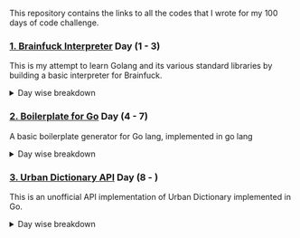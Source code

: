 This repository contains the links to all the codes that I wrote for my 100 days of code challenge. 

### [1. Brainfuck Interpreter](https://github.com/itsdennian/Brainfuck-Interpreter) Day (1 - 3)
This is my attempt to learn Golang and its various standard libraries by building a basic interpreter for Brainfuck.

<details>
<summary>Day wise breakdown</summary>

<b>Day 1</b>
<ul>
<li>Setup the project and figured out the logic</li>
<li>Figured out the best way to take input for my program is to use the "bufio" package of Go lang</li>
</ul>

<b>Day 2</b>
<ul>
<li>Implemented function to eliminate unwanted characters and spaces</li>
<li>Started off with the output generation function</li>
</ul>

<b>Day 3</b>
<ul>
<li>Completed with the interpreter</li>
</ul>
</details>

### [2. Boilerplate for Go](https://github.com/itsdennian/boilerplate-for-go) Day (4 - 7)
A basic boilerplate generator for Go lang, implemented in go lang

<details>
<summary>Day wise breakdown</summary>

<b>Day 4</b>
<ul>
<li>Did the command line interface and a lot more learning about how strings operate in Go</li>
</ul>

<b>Day 5</b>
<ul>
<li>Not much of progress today. Learning how Go interacts with Terminal commands. Still figuring out how to execute a pipe function in Go.</li>
</ul>

<b>Day 6</b>
<ul>
<li>Learnt how to make Go interact with Bash effectively.</li>
<li>Explored Go's implementation of Strings and 'characters'</li>
<li>Realised all the languages I have worked with so far were infatuation based. True love just happened!</li>
</ul>

<b>Day 7</b>
<ul>
<li>Learnt to implement a basic server using Golang</li>
</ul>

</details>

### [3. Urban Dictionary API](https://github.com/itsdennian/Urban-Dictionary-API) Day (8 - )
This is an unofficial API implementation of Urban Dictionary implemented in Go.

<details>
<summary>Day wise breakdown</summary>

<b>Day 8</b>
<ul>
<li>Implemented the fetch function</li>
<li>Learnt about package exporting and various formatting and output options in Go</li>
</ul>


</details>

